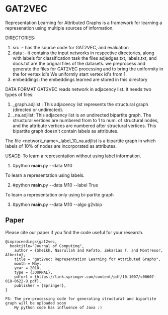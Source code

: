 # GAT2VEC
Representation Learning for Attributed Graphs is a framework for learning a represenation
using multiple sources of information.

DIRECTORIES:
  1. src :- has the source code for GAT2VEC, and evaluation
  2. data :- it contains the input networks in respective directories, along with labels for classification task
		the files adjedges.txt, labels.txt, and docs.txt are the orignal files of the datasets. 
		we preprocess and generate the files for GAT2VEC processing and to bring the uniformity in the for vertex id's
		We uniformly start vertex id's from 1. 
  3. embeddings: the embeddings learned are stored in this directory
 
DATA FORMAT
  GAT2VEC reads network in adjacency list. It needs two types of files:
 1. <network name>_graph.adjlist : This adjacency list represents the structural graph (directed or undirected).
 2. <network name>_na.adjlist: This adjacency list is an undirected bipartite graph. The structural vertices are numbered from to 1 to num. of structural nodes, and 
		the attribute vertices are numbered after structural vertices. This bipartite graph doesn't contain labels as attributes. 

  The file <network_name>_label_10_na.adjlist is a bipartite graph in which labels of 10% of nodes are incorporated as attributes.  

USAGE:
To learn a representation without using label information. 

1. #python __main__.py --data M10

To learn a representation using labels.

2. #python __main__.py --data M10 --label True

To learn a representation only using bi-partite graph

3. #python __main__.py --data M10 --algo g2vbip

## Paper
Please cite our paper if you find the code useful for your research.

```
@inproceedings{gat2vec,
  booktitle="Journal of Computing",
	author = {Sheikh, Nasrullah and Kefato, Zekarias T. and Montresor, Alberto},
	title = "gat2vec: Representation Learning for Attributed Graphs",
	month = May,
	year = 2018,
	type = {JOURNAL},
	pdfurl = {https://link.springer.com/content/pdf/10.1007/s00607-018-0622-9.pdf},	
	publisher = {Springer},
}

PS: The pre-processing code for generating structural and bipartite graph will be uploaded soon
    My python code has influence of Java :)
